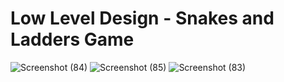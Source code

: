 # Low Level Design - Snakes and Ladders Game
![Screenshot (84)](https://user-images.githubusercontent.com/72642273/145767008-217e2fcd-1489-4997-98e0-dcb79c7dd068.png)
![Screenshot (85)](https://user-images.githubusercontent.com/72642273/145767252-be4b4252-d8f0-4895-90f5-060d0aecb162.png)
![Screenshot (83)](https://user-images.githubusercontent.com/72642273/145767460-d631d960-840c-4c68-ba64-5010a0f0ceaf.png)




